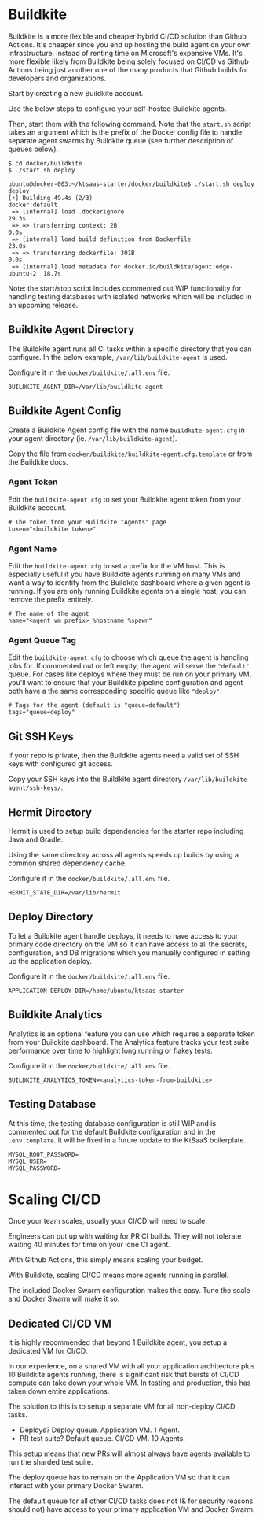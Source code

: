# Buildkite

Buildkite is a more flexible and cheaper hybrid CI/CD solution than Github Actions. It's cheaper since you end up hosting the build agent on your own infrastructure, instead of renting time on Microsoft's expensive VMs. It's more flexible likely from Buildkite being solely focused on CI/CD vs Github Actions being just another one of the many products that Github builds for developers and organizations.

Start by creating a new Buildkite account.

Use the below steps to configure your self-hosted Buildkite agents.

Then, start them with the following command. Note that the `start.sh` script takes an argument which is the prefix of the Docker config file to handle separate agent swarms by Buildkite queue (see further description of queues below).

```
$ cd docker/buildkite
$ ./start.sh deploy

ubuntu@docker-003:~/ktsaas-starter/docker/buildkite$ ./start.sh deploy
deploy
[+] Building 49.4s (2/3)                                         docker:default
 => [internal] load .dockerignore                                         29.3s
 => => transferring context: 2B                                            0.0s
 => [internal] load build definition from Dockerfile                      23.0s
 => => transferring dockerfile: 301B                                       0.0s
 => [internal] load metadata for docker.io/buildkite/agent:edge-ubuntu-2  18.7s
```

Note: the start/stop script includes commented out WIP functionality for handling testing databases with isolated networks which will be included in an upcoming release.

## Buildkite Agent Directory  

The Buildkite agent runs all CI tasks within a specific directory that you can configure. In the below example, `/var/lib/buildkite-agent` is used.

Configure it in the `docker/buildkite/.all.env` file.

```
BUILDKITE_AGENT_DIR=/var/lib/buildkite-agent
```

## Buildkite Agent Config

Create a Buildkite Agent config file with the name `buildkite-agent.cfg` in your agent directory (ie. `/var/lib/buildkite-agent`).

Copy the file from `docker/buildkite/buildkite-agent.cfg.template` or from the Buildkite docs.

### Agent Token

Edit the `buildkite-agent.cfg` to set your Buildkite agent token from your Buildkite account.

```
# The token from your Buildkite "Agents" page
token="<buildkite token>"
```

### Agent Name

Edit the `buildkite-agent.cfg` to set a prefix for the VM host. This is especially useful if you have Buildkite agents running on many VMs and want a way to identify from the Buildkite dashboard where a given agent is running. If you are only running Buildkite agents on a single host, you can remove the prefix entirely.

```
# The name of the agent
name="<agent vm prefix>_%hostname_%spawn"
```

### Agent Queue Tag

Edit the `buildkite-agent.cfg` to choose which queue the agent is handling jobs for. If commented out or left empty, the agent will serve the `"default"` queue. For cases like deploys where they must be run on your primary VM, you'll want to ensure that your Buildkite pipeline configuration and agent both have a the same corresponding specific queue like `"deploy"`.

```
# Tags for the agent (default is "queue=default")
tags="queue=deploy"
```

## Git SSH Keys

If your repo is private, then the Buildkite agents need a valid set of SSH keys with configured git access.

Copy your SSH keys into the Buildkite agent directory `/var/lib/buildkite-agent/ssh-keys/`.

## Hermit Directory

Hermit is used to setup build dependencies for the starter repo including Java and Gradle.

Using the same directory across all agents speeds up builds by using a common shared dependency cache.

Configure it in the `docker/buildkite/.all.env` file.

```
HERMIT_STATE_DIR=/var/lib/hermit
```

## Deploy Directory

To let a Buildkite agent handle deploys, it needs to have access to your primary code directory on the VM so it can have access to all the secrets, configuration, and DB migrations which you manually configured in setting up the application deploy.

Configure it in the `docker/buildkite/.all.env` file.

```
APPLICATION_DEPLOY_DIR=/home/ubuntu/ktsaas-starter
```

## Buildkite Analytics

Analytics is an optional feature you can use which requires a separate token from your Buildkite dashboard. The Analytics feature tracks your test suite performance over time to highlight long running or flakey tests.

Configure it in the `docker/buildkite/.all.env` file.

```
BUILDKITE_ANALYTICS_TOKEN=<analytics-token-from-buildkite>
```

## Testing Database

At this time, the testing database configuration is still WIP and is commented out for the default Buildkite configuration and in the `.env.template`. It will be fixed in a future update to the KtSaaS boilerplate.

```
MYSQL_ROOT_PASSWORD=
MYSQL_USER=
MYSQL_PASSWORD=
```

# Scaling CI/CD

Once your team scales, usually your CI/CD will need to scale.

Engineers can put up with waiting for PR CI builds. They will not tolerate waiting 40 minutes for time on your lone CI agent.

With Github Actions, this simply means scaling your budget.

With Buildkite, scaling CI/CD means more agents running in parallel.

The included Docker Swarm configuration makes this easy. Tune the scale and Docker Swarm will make it so.

## Dedicated CI/CD VM

It is highly recommended that beyond 1 Buildkite agent, you setup a dedicated VM for CI/CD.

In our experience, on a shared VM with all your application architecture plus 10 Buildkite agents running, there is significant risk that bursts of CI/CD compute can take down your whole VM. In testing and production, this has taken down entire applications.

The solution to this is to setup a separate VM for all non-deploy CI/CD tasks. 

- Deploys? Deploy queue. Application VM. 1 Agent.
- PR test suite? Default queue. CI/CD VM. 10 Agents.

This setup means that new PRs will almost always have agents available to run the sharded test suite.

The deploy queue has to remain on the Application VM so that it can interact with your primary Docker Swarm.

The default queue for all other CI/CD tasks does not (& for security reasons should not) have access to your primary application VM and Docker Swarm.


